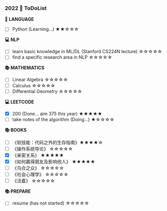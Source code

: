### 2022  🚩 ToDoList

**📰 LANGUAGE**

* [ ] Python (Learning...) ★★☆☆☆

**💻 NLP**

* [ ] learn basic knowledge in ML/DL (Stanford CS224N lecture) ☆☆☆☆☆
* [ ] find a specific research area in NLP ☆☆☆☆☆

**📚 MATHEMATICS**

* [ ] Linear Algebra ☆☆☆☆☆
* [ ] Calculus ☆☆☆☆☆
* [ ] Differential Geometry ☆☆☆☆☆

**💻 LEETCODE**

* [x] 200 (Done... aim 375 this year) ★★★★★
* [ ] take notes of the algorithm (Doing...) ★☆☆☆☆

**📚 BOOKS**

* [ ] 《软技能：代码之外的生存指南》★★★★☆
* [ ] 《操作系统导论》 ☆☆☆☆☆
* [x] 《亲密关系》 ★★★★★
* [x] 《如何赢得朋友及影响他人》 ★★★★★
* [ ] 《乌合之众》 ☆☆☆☆☆
* [ ] 《社会心理学》 ☆☆☆☆☆
* [ ] 《活着》 ☆☆☆☆☆

**📚 PREPARE**

* [ ] resume (has not started) ☆☆☆☆☆


